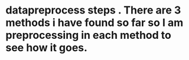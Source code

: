 # datapreprocess steps . There are 3 methods i have found so far so I am preprocessing in each method to see how it goes.
